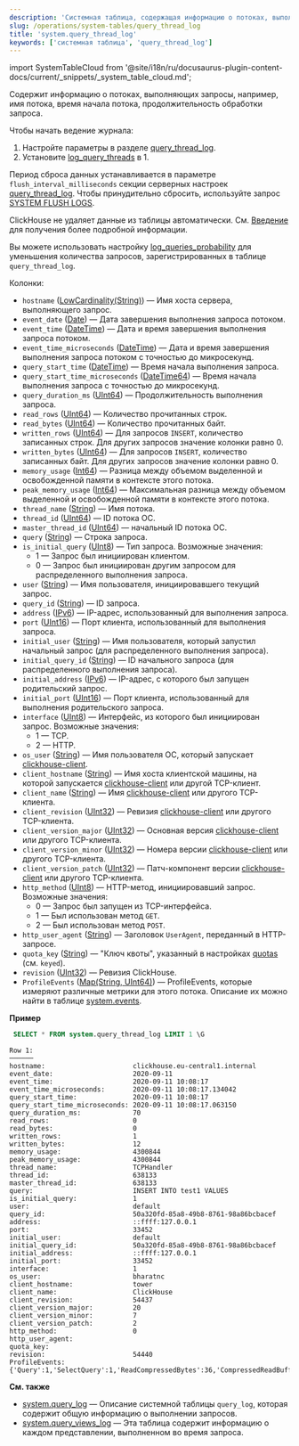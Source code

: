 ```yaml
---
description: 'Системная таблица, содержащая информацию о потоках, выполняющих запросы, например, имя потока, время начала потока, продолжительность обработки запроса.'
slug: /operations/system-tables/query_thread_log
title: 'system.query_thread_log'
keywords: ['системная таблица', 'query_thread_log']
---
```

import SystemTableCloud from '@site/i18n/ru/docusaurus-plugin-content-docs/current/_snippets/_system_table_cloud.md';

<SystemTableCloud/>

Содержит информацию о потоках, выполняющих запросы, например, имя потока, время начала потока, продолжительность обработки запроса.

Чтобы начать ведение журнала:

1. Настройте параметры в разделе [query_thread_log](/operations/server-configuration-parameters/settings#query_thread_log).
2. Установите [log_query_threads](/operations/settings/settings#log_query_threads) в 1.

Период сброса данных устанавливается в параметре `flush_interval_milliseconds` секции серверных настроек [query_thread_log](/operations/server-configuration-parameters/settings#query_thread_log). Чтобы принудительно сбросить, используйте запрос [SYSTEM FLUSH LOGS](/sql-reference/statements/system#flush-logs).

ClickHouse не удаляет данные из таблицы автоматически. См. [Введение](/operations/system-tables/overview#system-tables-introduction) для получения более подробной информации.

Вы можете использовать настройку [log_queries_probability](/operations/settings/settings#log_queries_probability) для уменьшения количества запросов, зарегистрированных в таблице `query_thread_log`.

Колонки:

- `hostname` ([LowCardinality(String)](../../sql-reference/data-types/string.md)) — Имя хоста сервера, выполняющего запрос.
- `event_date` ([Date](../../sql-reference/data-types/date.md)) — Дата завершения выполнения запроса потоком.
- `event_time` ([DateTime](../../sql-reference/data-types/datetime.md)) — Дата и время завершения выполнения запроса потоком.
- `event_time_microseconds` ([DateTime](../../sql-reference/data-types/datetime.md)) — Дата и время завершения выполнения запроса потоком с точностью до микросекунд.
- `query_start_time` ([DateTime](../../sql-reference/data-types/datetime.md)) — Время начала выполнения запроса.
- `query_start_time_microseconds` ([DateTime64](../../sql-reference/data-types/datetime64.md)) — Время начала выполнения запроса с точностью до микросекунд.
- `query_duration_ms` ([UInt64](/sql-reference/data-types/int-uint#integer-ranges)) — Продолжительность выполнения запроса.
- `read_rows` ([UInt64](/sql-reference/data-types/int-uint#integer-ranges)) — Количество прочитанных строк.
- `read_bytes` ([UInt64](/sql-reference/data-types/int-uint#integer-ranges)) — Количество прочитанных байт.
- `written_rows` ([UInt64](/sql-reference/data-types/int-uint#integer-ranges)) — Для запросов `INSERT`, количество записанных строк. Для других запросов значение колонки равно 0.
- `written_bytes` ([UInt64](/sql-reference/data-types/int-uint#integer-ranges)) — Для запросов `INSERT`, количество записанных байт. Для других запросов значение колонки равно 0.
- `memory_usage` ([Int64](../../sql-reference/data-types/int-uint.md)) — Разница между объемом выделенной и освобожденной памяти в контексте этого потока.
- `peak_memory_usage` ([Int64](../../sql-reference/data-types/int-uint.md)) — Максимальная разница между объемом выделенной и освобожденной памяти в контексте этого потока.
- `thread_name` ([String](../../sql-reference/data-types/string.md)) — Имя потока.
- `thread_id` ([UInt64](../../sql-reference/data-types/int-uint.md)) — ID потока ОС.
- `master_thread_id` ([UInt64](/sql-reference/data-types/int-uint#integer-ranges)) — начальный ID потока ОС.
- `query` ([String](../../sql-reference/data-types/string.md)) — Строка запроса.
- `is_initial_query` ([UInt8](/sql-reference/data-types/int-uint#integer-ranges)) — Тип запроса. Возможные значения:
    - 1 — Запрос был инициирован клиентом.
    - 0 — Запрос был инициирован другим запросом для распределенного выполнения запроса.
- `user` ([String](../../sql-reference/data-types/string.md)) — Имя пользователя, инициировавшего текущий запрос.
- `query_id` ([String](../../sql-reference/data-types/string.md)) — ID запроса.
- `address` ([IPv6](../../sql-reference/data-types/ipv6.md)) — IP-адрес, использованный для выполнения запроса.
- `port` ([UInt16](/sql-reference/data-types/int-uint#integer-ranges)) — Порт клиента, использованный для выполнения запроса.
- `initial_user` ([String](../../sql-reference/data-types/string.md)) — Имя пользователя, который запустил начальный запрос (для распределенного выполнения запроса).
- `initial_query_id` ([String](../../sql-reference/data-types/string.md)) — ID начального запроса (для распределенного выполнения запроса).
- `initial_address` ([IPv6](../../sql-reference/data-types/ipv6.md)) — IP-адрес, с которого был запущен родительский запрос.
- `initial_port` ([UInt16](/sql-reference/data-types/int-uint#integer-ranges)) — Порт клиента, использованный для выполнения родительского запроса.
- `interface` ([UInt8](/sql-reference/data-types/int-uint#integer-ranges)) — Интерфейс, из которого был инициирован запрос. Возможные значения:
    - 1 — TCP.
    - 2 — HTTP.
- `os_user` ([String](../../sql-reference/data-types/string.md)) — Имя пользователя ОС, который запускает [clickhouse-client](../../interfaces/cli.md).
- `client_hostname` ([String](../../sql-reference/data-types/string.md)) — Имя хоста клиентской машины, на которой запускается [clickhouse-client](../../interfaces/cli.md) или другой TCP-клиент.
- `client_name` ([String](../../sql-reference/data-types/string.md)) — Имя [clickhouse-client](../../interfaces/cli.md) или другого TCP-клиента.
- `client_revision` ([UInt32](../../sql-reference/data-types/int-uint.md)) — Ревизия [clickhouse-client](../../interfaces/cli.md) или другого TCP-клиента.
- `client_version_major` ([UInt32](../../sql-reference/data-types/int-uint.md)) — Основная версия [clickhouse-client](../../interfaces/cli.md) или другого TCP-клиента.
- `client_version_minor` ([UInt32](../../sql-reference/data-types/int-uint.md)) — Номера версии [clickhouse-client](../../interfaces/cli.md) или другого TCP-клиента.
- `client_version_patch` ([UInt32](../../sql-reference/data-types/int-uint.md)) — Патч-компонент версии [clickhouse-client](../../interfaces/cli.md) или другого TCP-клиента.
- `http_method` ([UInt8](/sql-reference/data-types/int-uint#integer-ranges)) — HTTP-метод, инициировавший запрос. Возможные значения:
    - 0 — Запрос был запущен из TCP-интерфейса.
    - 1 — Был использован метод `GET`.
    - 2 — Был использован метод `POST`.
- `http_user_agent` ([String](../../sql-reference/data-types/string.md)) — Заголовок `UserAgent`, переданный в HTTP-запросе.
- `quota_key` ([String](../../sql-reference/data-types/string.md)) — "Ключ квоты", указанный в настройках [quotas](../../operations/quotas.md) (см. `keyed`).
- `revision` ([UInt32](../../sql-reference/data-types/int-uint.md)) — Ревизия ClickHouse.
- `ProfileEvents` ([Map(String, UInt64)](../../sql-reference/data-types/array.md)) — ProfileEvents, которые измеряют различные метрики для этого потока. Описание их можно найти в таблице [system.events](/operations/system-tables/events).

**Пример**

``` sql
 SELECT * FROM system.query_thread_log LIMIT 1 \G
```

``` text
Row 1:
──────
hostname:                      clickhouse.eu-central1.internal
event_date:                    2020-09-11
event_time:                    2020-09-11 10:08:17
event_time_microseconds:       2020-09-11 10:08:17.134042
query_start_time:              2020-09-11 10:08:17
query_start_time_microseconds: 2020-09-11 10:08:17.063150
query_duration_ms:             70
read_rows:                     0
read_bytes:                    0
written_rows:                  1
written_bytes:                 12
memory_usage:                  4300844
peak_memory_usage:             4300844
thread_name:                   TCPHandler
thread_id:                     638133
master_thread_id:              638133
query:                         INSERT INTO test1 VALUES
is_initial_query:              1
user:                          default
query_id:                      50a320fd-85a8-49b8-8761-98a86bcbacef
address:                       ::ffff:127.0.0.1
port:                          33452
initial_user:                  default
initial_query_id:              50a320fd-85a8-49b8-8761-98a86bcbacef
initial_address:               ::ffff:127.0.0.1
initial_port:                  33452
interface:                     1
os_user:                       bharatnc
client_hostname:               tower
client_name:                   ClickHouse
client_revision:               54437
client_version_major:          20
client_version_minor:          7
client_version_patch:          2
http_method:                   0
http_user_agent:
quota_key:
revision:                      54440
ProfileEvents:        {'Query':1,'SelectQuery':1,'ReadCompressedBytes':36,'CompressedReadBufferBlocks':1,'CompressedReadBufferBytes':10,'IOBufferAllocs':1,'IOBufferAllocBytes':89,'ContextLock':15,'RWLockAcquiredReadLocks':1}
```

**См. также**

- [system.query_log](/operations/system-tables/query_log) — Описание системной таблицы `query_log`, которая содержит общую информацию о выполнении запросов.
- [system.query_views_log](/operations/system-tables/query_views_log) — Эта таблица содержит информацию о каждом представлении, выполненном во время запроса.
